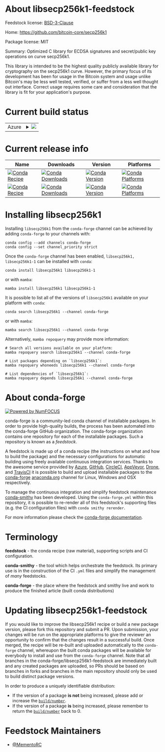 About libsecp256k1-feedstock
============================

Feedstock license: [BSD-3-Clause](https://github.com/conda-forge/v0.2.0-feedstock/blob/main/LICENSE.txt)

Home: https://github.com/bitcoin-core/secp256k1

Package license: MIT

Summary: Optimized C library for ECDSA signatures and secret/public key operations on curve secp256k1.

This library is intended to be the highest quality publicly available
library for cryptography on the secp256k1 curve. However, the primary
focus of its development has been for usage in the Bitcoin system and
usage unlike Bitcoin's may be less well tested, verified, or suffer
from a less well thought out interface. Correct usage requires some
care and consideration that the library is fit for your application's purpose.


Current build status
====================


<table>
    
  <tr>
    <td>Azure</td>
    <td>
      <details>
        <summary>
          <a href="https://dev.azure.com/conda-forge/feedstock-builds/_build/latest?definitionId=&branchName=main">
            <img src="https://dev.azure.com/conda-forge/feedstock-builds/_apis/build/status/v0.2.0-feedstock?branchName=main">
          </a>
        </summary>
        <table>
          <thead><tr><th>Variant</th><th>Status</th></tr></thead>
          <tbody><tr>
              <td>linux_64</td>
              <td>
                <a href="https://dev.azure.com/conda-forge/feedstock-builds/_build/latest?definitionId=&branchName=main">
                  <img src="https://dev.azure.com/conda-forge/feedstock-builds/_apis/build/status/v0.2.0-feedstock?branchName=main&jobName=linux&configuration=linux%20linux_64_" alt="variant">
                </a>
              </td>
            </tr>
          </tbody>
        </table>
      </details>
    </td>
  </tr>
</table>

Current release info
====================

| Name | Downloads | Version | Platforms |
| --- | --- | --- | --- |
| [![Conda Recipe](https://img.shields.io/badge/recipe-libsecp256k1-green.svg)](https://anaconda.org/conda-forge/libsecp256k1) | [![Conda Downloads](https://img.shields.io/conda/dn/conda-forge/libsecp256k1.svg)](https://anaconda.org/conda-forge/libsecp256k1) | [![Conda Version](https://img.shields.io/conda/vn/conda-forge/libsecp256k1.svg)](https://anaconda.org/conda-forge/libsecp256k1) | [![Conda Platforms](https://img.shields.io/conda/pn/conda-forge/libsecp256k1.svg)](https://anaconda.org/conda-forge/libsecp256k1) |
| [![Conda Recipe](https://img.shields.io/badge/recipe-libsecp256k1--1-green.svg)](https://anaconda.org/conda-forge/libsecp256k1-1) | [![Conda Downloads](https://img.shields.io/conda/dn/conda-forge/libsecp256k1-1.svg)](https://anaconda.org/conda-forge/libsecp256k1-1) | [![Conda Version](https://img.shields.io/conda/vn/conda-forge/libsecp256k1-1.svg)](https://anaconda.org/conda-forge/libsecp256k1-1) | [![Conda Platforms](https://img.shields.io/conda/pn/conda-forge/libsecp256k1-1.svg)](https://anaconda.org/conda-forge/libsecp256k1-1) |

Installing libsecp256k1
=======================

Installing `libsecp256k1` from the `conda-forge` channel can be achieved by adding `conda-forge` to your channels with:

```
conda config --add channels conda-forge
conda config --set channel_priority strict
```

Once the `conda-forge` channel has been enabled, `libsecp256k1, libsecp256k1-1` can be installed with `conda`:

```
conda install libsecp256k1 libsecp256k1-1
```

or with `mamba`:

```
mamba install libsecp256k1 libsecp256k1-1
```

It is possible to list all of the versions of `libsecp256k1` available on your platform with `conda`:

```
conda search libsecp256k1 --channel conda-forge
```

or with `mamba`:

```
mamba search libsecp256k1 --channel conda-forge
```

Alternatively, `mamba repoquery` may provide more information:

```
# Search all versions available on your platform:
mamba repoquery search libsecp256k1 --channel conda-forge

# List packages depending on `libsecp256k1`:
mamba repoquery whoneeds libsecp256k1 --channel conda-forge

# List dependencies of `libsecp256k1`:
mamba repoquery depends libsecp256k1 --channel conda-forge
```


About conda-forge
=================

[![Powered by
NumFOCUS](https://img.shields.io/badge/powered%20by-NumFOCUS-orange.svg?style=flat&colorA=E1523D&colorB=007D8A)](https://numfocus.org)

conda-forge is a community-led conda channel of installable packages.
In order to provide high-quality builds, the process has been automated into the
conda-forge GitHub organization. The conda-forge organization contains one repository
for each of the installable packages. Such a repository is known as a *feedstock*.

A feedstock is made up of a conda recipe (the instructions on what and how to build
the package) and the necessary configurations for automatic building using freely
available continuous integration services. Thanks to the awesome service provided by
[Azure](https://azure.microsoft.com/en-us/services/devops/), [GitHub](https://github.com/),
[CircleCI](https://circleci.com/), [AppVeyor](https://www.appveyor.com/),
[Drone](https://cloud.drone.io/welcome), and [TravisCI](https://travis-ci.com/)
it is possible to build and upload installable packages to the
[conda-forge](https://anaconda.org/conda-forge) [anaconda.org](https://anaconda.org/)
channel for Linux, Windows and OSX respectively.

To manage the continuous integration and simplify feedstock maintenance
[conda-smithy](https://github.com/conda-forge/conda-smithy) has been developed.
Using the ``conda-forge.yml`` within this repository, it is possible to re-render all of
this feedstock's supporting files (e.g. the CI configuration files) with ``conda smithy rerender``.

For more information please check the [conda-forge documentation](https://conda-forge.org/docs/).

Terminology
===========

**feedstock** - the conda recipe (raw material), supporting scripts and CI configuration.

**conda-smithy** - the tool which helps orchestrate the feedstock.
                   Its primary use is in the construction of the CI ``.yml`` files
                   and simplify the management of *many* feedstocks.

**conda-forge** - the place where the feedstock and smithy live and work to
                  produce the finished article (built conda distributions)


Updating libsecp256k1-feedstock
===============================

If you would like to improve the libsecp256k1 recipe or build a new
package version, please fork this repository and submit a PR. Upon submission,
your changes will be run on the appropriate platforms to give the reviewer an
opportunity to confirm that the changes result in a successful build. Once
merged, the recipe will be re-built and uploaded automatically to the
`conda-forge` channel, whereupon the built conda packages will be available for
everybody to install and use from the `conda-forge` channel.
Note that all branches in the conda-forge/libsecp256k1-feedstock are
immediately built and any created packages are uploaded, so PRs should be based
on branches in forks and branches in the main repository should only be used to
build distinct package versions.

In order to produce a uniquely identifiable distribution:
 * If the version of a package **is not** being increased, please add or increase
   the [``build/number``](https://docs.conda.io/projects/conda-build/en/latest/resources/define-metadata.html#build-number-and-string).
 * If the version of a package **is** being increased, please remember to return
   the [``build/number``](https://docs.conda.io/projects/conda-build/en/latest/resources/define-metadata.html#build-number-and-string)
   back to 0.

Feedstock Maintainers
=====================

* [@MementoRC](https://github.com/MementoRC/)

